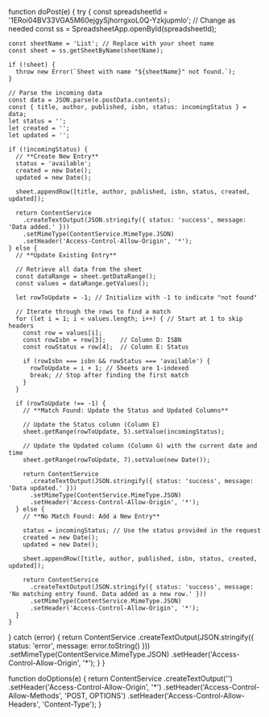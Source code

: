 function doPost(e) {
  try {
    const spreadsheetId = '1ERoi04BV33VGA5M60ejgySjhorrgxoL0Q-Yzkjupmlo'; // Change as needed
    const ss = SpreadsheetApp.openById(spreadsheetId);
    
    const sheetName = 'List'; // Replace with your sheet name
    const sheet = ss.getSheetByName(sheetName);
    
    if (!sheet) {
      throw new Error(`Sheet with name "${sheetName}" not found.`);
    }
    
    // Parse the incoming data
    const data = JSON.parse(e.postData.contents);
    const { title, author, published, isbn, status: incomingStatus } = data;
    let status = '';
    let created = '';
    let updated = '';

    if (!incomingStatus) {
      // **Create New Entry**
      status = 'available';
      created = new Date();
      updated = new Date();

      sheet.appendRow([title, author, published, isbn, status, created, updated]);

      return ContentService
        .createTextOutput(JSON.stringify({ status: 'success', message: 'Data added.' }))
        .setMimeType(ContentService.MimeType.JSON)
        .setHeader('Access-Control-Allow-Origin', '*');
    } else {
      // **Update Existing Entry**
      
      // Retrieve all data from the sheet
      const dataRange = sheet.getDataRange();
      const values = dataRange.getValues();
      
      let rowToUpdate = -1; // Initialize with -1 to indicate "not found"

      // Iterate through the rows to find a match
      for (let i = 1; i < values.length; i++) { // Start at 1 to skip headers
        const row = values[i];
        const rowIsbn = row[3];    // Column D: ISBN
        const rowStatus = row[4];  // Column E: Status

        if (rowIsbn === isbn && rowStatus === 'available') {
          rowToUpdate = i + 1; // Sheets are 1-indexed
          break; // Stop after finding the first match
        }
      }

      if (rowToUpdate !== -1) {
        // **Match Found: Update the Status and Updated Columns**

        // Update the Status column (Column E)
        sheet.getRange(rowToUpdate, 5).setValue(incomingStatus);

        // Update the Updated column (Column G) with the current date and time
        sheet.getRange(rowToUpdate, 7).setValue(new Date());

        return ContentService
          .createTextOutput(JSON.stringify({ status: 'success', message: 'Data updated.' }))
          .setMimeType(ContentService.MimeType.JSON)
          .setHeader('Access-Control-Allow-Origin', '*');
      } else {
        // **No Match Found: Add a New Entry**

        status = incomingStatus; // Use the status provided in the request
        created = new Date();
        updated = new Date();

        sheet.appendRow([title, author, published, isbn, status, created, updated]);

        return ContentService
          .createTextOutput(JSON.stringify({ status: 'success', message: 'No matching entry found. Data added as a new row.' }))
          .setMimeType(ContentService.MimeType.JSON)
          .setHeader('Access-Control-Allow-Origin', '*');
      }
    }
  } catch (error) {
    return ContentService
      .createTextOutput(JSON.stringify({ status: 'error', message: error.toString() }))
      .setMimeType(ContentService.MimeType.JSON)
      .setHeader('Access-Control-Allow-Origin', '*');
  }
}

function doOptions(e) {
  return ContentService
    .createTextOutput('')
    .setHeader('Access-Control-Allow-Origin', '*')
    .setHeader('Access-Control-Allow-Methods', 'POST, OPTIONS')
    .setHeader('Access-Control-Allow-Headers', 'Content-Type');
}
